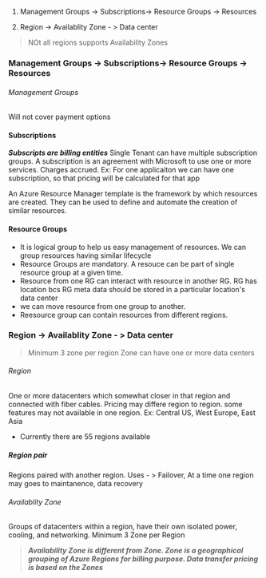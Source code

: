 

1. Management Groups -> Subscriptions-> Resource Groups -> Resources

2. Region -> Availablity Zone - > Data center

> NOt all regions supports Availability Zones

###  Management Groups -> Subscriptions-> Resource Groups -> Resources

###### Management Groups
Will not cover payment options

#### Subscriptions
***Subscripts are billing entities***
Single Tenant can have multiple subscription groups.
A subscription is an agreement with Microsoft to use one or more services. Charges accrued.
Ex: For one applicaiton we can have one subscription, so that pricing will be calculated for that app


An Azure Resource Manager template is the framework by which resources are created. They can be used to define and automate the creation of similar resources.


#### Resource Groups
- It is logical group to help us easy management of resources. We can group resources having similar lifecycle
- Resource Groups are mandatory. A resouce can be part of single resource group at a given time.
- Resource from one RG can interact with resource in another RG. RG has location bcs RG meta data should be stored in a particular location's data center
- we can move resource from one group to another.
- Reesource group can contain resources from different regions.




### Region -> Availablity Zone - > Data center
> Minimum 3 zone per region
> Zone can have one or more data centers

###### Region
One or more datacenters which somewhat closer in that region and connected with fiber cables.
Pricing may differe region to region. some features may not available in one region.
Ex: Central US, West Europe, East Asia
- Currently there are 55 regions available

##### Region pair
Regions paired with another region.
Uses - > Failover, At a time one region may goes to maintanence, data recovery

###### Availablity Zone
  Groups of datacenters within a region, have their own isolated power, cooling, and networking.
Minimum 3 Zone per Region

>***Availability Zone is different from Zone. Zone is a geographical grouping of Azure Regions for billing purpose. Data transfer pricing is based on the Zones***
